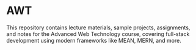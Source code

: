 # AWT
This repository contains lecture materials, sample projects, assignments, and notes for the Advanced Web Technology course, covering full-stack development using modern frameworks like MEAN, MERN, and more.
